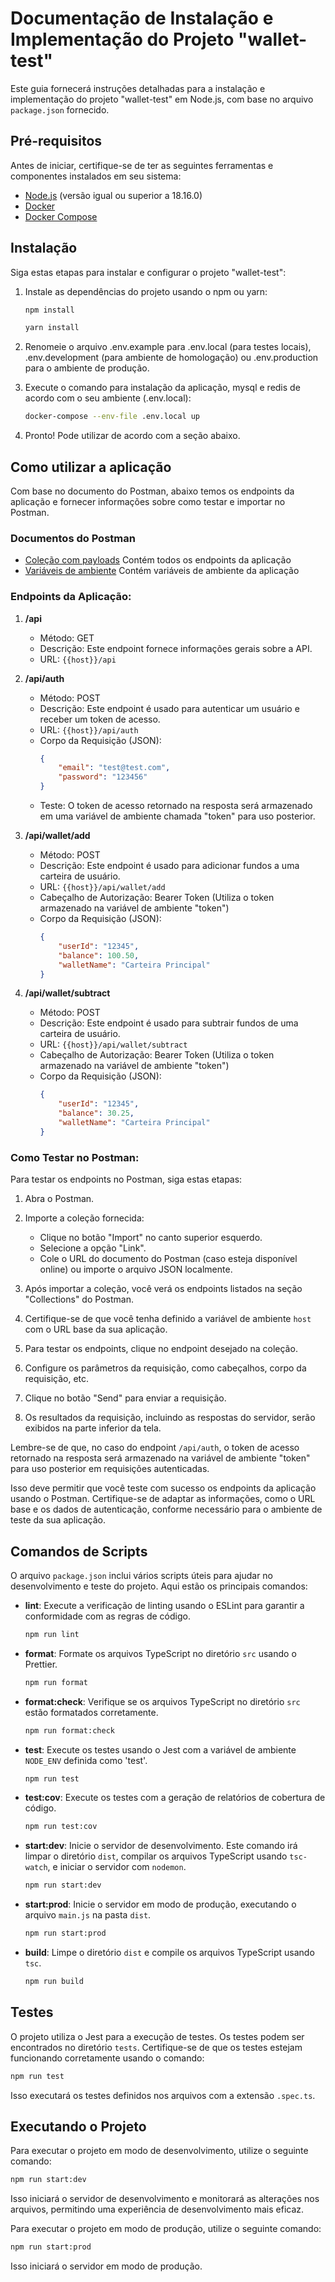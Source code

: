 # Documentação de Instalação e Implementação do Projeto "wallet-test"

Este guia fornecerá instruções detalhadas para a instalação e implementação do projeto "wallet-test" em Node.js, com base no arquivo `package.json` fornecido.

## Pré-requisitos

Antes de iniciar, certifique-se de ter as seguintes ferramentas e componentes instalados em seu sistema:

- [Node.js](https://nodejs.org/) (versão igual ou superior a 18.16.0)
- [Docker](https://docs.docker.com/desktop/)
- [Docker Compose](https://docs.docker.com/compose/)

## Instalação

Siga estas etapas para instalar e configurar o projeto "wallet-test":

1. Instale as dependências do projeto usando o npm ou yarn:

   ```bash
   npm install
   ```

   ```bash
   yarn install
   ```

2. Renomeie o arquivo .env.example para .env.local (para testes locais), .env.development (para ambiente de homologação) ou .env.production para o ambiente de produção.

3. Execute o comando para instalação da aplicação, mysql e redis de acordo com o seu ambiente (.env.local):
   
   ```bash
   docker-compose --env-file .env.local up
   ```
4. Pronto! Pode utilizar de acordo com a seção abaixo.

## Como utilizar a aplicação

Com base no documento do Postman, abaixo temos os endpoints da aplicação e fornecer informações sobre como testar e importar no Postman.

### Documentos do Postman

- [Coleção com payloads](docs/collection.postman.json) Contém todos os endpoints da aplicação
- [Variáveis de ambiente](docs/environment.postman.json) Contém variáveis de ambiente da aplicação

### Endpoints da Aplicação:

1. **/api**
   - Método: GET
   - Descrição: Este endpoint fornece informações gerais sobre a API.
   - URL: `{{host}}/api`

2. **/api/auth**
   - Método: POST
   - Descrição: Este endpoint é usado para autenticar um usuário e receber um token de acesso.
   - URL: `{{host}}/api/auth`
   - Corpo da Requisição (JSON):
     ```json
     {
         "email": "test@test.com",
         "password": "123456"
     }
     ```
   - Teste: O token de acesso retornado na resposta será armazenado em uma variável de ambiente chamada "token" para uso posterior.

3. **/api/wallet/add**
   - Método: POST
   - Descrição: Este endpoint é usado para adicionar fundos a uma carteira de usuário.
   - URL: `{{host}}/api/wallet/add`
   - Cabeçalho de Autorização: Bearer Token (Utiliza o token armazenado na variável de ambiente "token")
   - Corpo da Requisição (JSON):
     ```json
     {
         "userId": "12345",
         "balance": 100.50,
         "walletName": "Carteira Principal"
     }
     ```

4. **/api/wallet/subtract**
   - Método: POST
   - Descrição: Este endpoint é usado para subtrair fundos de uma carteira de usuário.
   - URL: `{{host}}/api/wallet/subtract`
   - Cabeçalho de Autorização: Bearer Token (Utiliza o token armazenado na variável de ambiente "token")
   - Corpo da Requisição (JSON):
     ```json
     {
         "userId": "12345",
         "balance": 30.25,
         "walletName": "Carteira Principal"
     }
     ```

### Como Testar no Postman:

Para testar os endpoints no Postman, siga estas etapas:

1. Abra o Postman.

2. Importe a coleção fornecida:
   - Clique no botão "Import" no canto superior esquerdo.
   - Selecione a opção "Link".
   - Cole o URL do documento do Postman (caso esteja disponível online) ou importe o arquivo JSON localmente.

3. Após importar a coleção, você verá os endpoints listados na seção "Collections" do Postman.

4. Certifique-se de que você tenha definido a variável de ambiente `host` com o URL base da sua aplicação.

5. Para testar os endpoints, clique no endpoint desejado na coleção.

6. Configure os parâmetros da requisição, como cabeçalhos, corpo da requisição, etc.

7. Clique no botão "Send" para enviar a requisição.

8. Os resultados da requisição, incluindo as respostas do servidor, serão exibidos na parte inferior da tela.

Lembre-se de que, no caso do endpoint `/api/auth`, o token de acesso retornado na resposta será armazenado na variável de ambiente "token" para uso posterior em requisições autenticadas.

Isso deve permitir que você teste com sucesso os endpoints da aplicação usando o Postman. Certifique-se de adaptar as informações, como o URL base e os dados de autenticação, conforme necessário para o ambiente de teste da sua aplicação.


## Comandos de Scripts

O arquivo `package.json` inclui vários scripts úteis para ajudar no desenvolvimento e teste do projeto. Aqui estão os principais comandos:

- **lint**: Execute a verificação de linting usando o ESLint para garantir a conformidade com as regras de código.

   ```bash
   npm run lint
   ```

- **format**: Formate os arquivos TypeScript no diretório `src` usando o Prettier.

   ```bash
   npm run format
   ```

- **format:check**: Verifique se os arquivos TypeScript no diretório `src` estão formatados corretamente.

   ```bash
   npm run format:check
   ```

- **test**: Execute os testes usando o Jest com a variável de ambiente `NODE_ENV` definida como 'test'.

   ```bash
   npm run test
   ```

- **test:cov**: Execute os testes com a geração de relatórios de cobertura de código.

   ```bash
   npm run test:cov
   ```

- **start:dev**: Inicie o servidor de desenvolvimento. Este comando irá limpar o diretório `dist`, compilar os arquivos TypeScript usando `tsc-watch`, e iniciar o servidor com `nodemon`.

   ```bash
   npm run start:dev
   ```

- **start:prod**: Inicie o servidor em modo de produção, executando o arquivo `main.js` na pasta `dist`.

   ```bash
   npm run start:prod
   ```

- **build**: Limpe o diretório `dist` e compile os arquivos TypeScript usando `tsc`.

   ```bash
   npm run build
   ```

## Testes

O projeto utiliza o Jest para a execução de testes. Os testes podem ser encontrados no diretório `tests`. Certifique-se de que os testes estejam funcionando corretamente usando o comando:

```bash
npm run test
```

Isso executará os testes definidos nos arquivos com a extensão `.spec.ts`.

## Executando o Projeto

Para executar o projeto em modo de desenvolvimento, utilize o seguinte comando:

```bash
npm run start:dev
```

Isso iniciará o servidor de desenvolvimento e monitorará as alterações nos arquivos, permitindo uma experiência de desenvolvimento mais eficaz.

Para executar o projeto em modo de produção, utilize o seguinte comando:

```bash
npm run start:prod
```

Isso iniciará o servidor em modo de produção.